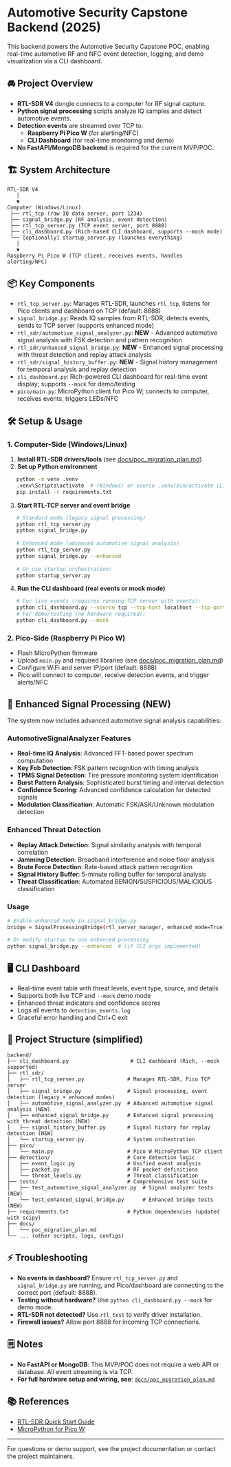 # Automotive Security Capstone Backend (2025)

This backend powers the Automotive Security Capstone POC, enabling real-time automotive RF and NFC event detection, logging, and demo visualization via a CLI dashboard.

## 🚘 Project Overview

- **RTL-SDR V4** dongle connects to a computer for RF signal capture.
- **Python signal processing** scripts analyze IQ samples and detect automotive events.
- **Detection events** are streamed over TCP to:
  - **Raspberry Pi Pico W** (for alerting/NFC)
  - **CLI Dashboard** (for real-time monitoring and demo)
- **No FastAPI/MongoDB backend** is required for the current MVP/POC.

## 🏗️ System Architecture

```
RTL-SDR V4
   │
   ▼
Computer (Windows/Linux)
 ├── rtl_tcp (raw IQ data server, port 1234)
 ├── signal_bridge.py (RF analysis, event detection)
 ├── rtl_tcp_server.py (TCP event server, port 8888)
 ├── cli_dashboard.py (Rich-based CLI dashboard, supports --mock mode)
 └── [optionally] startup_server.py (launches everything)
   │
   ▼
Raspberry Pi Pico W (TCP client, receives events, handles alerting/NFC)
```

## 📦 Key Components

- `rtl_tcp_server.py`: Manages RTL-SDR, launches `rtl_tcp`, listens for Pico clients and dashboard on TCP (default: 8888)
- `signal_bridge.py`: Reads IQ samples from RTL-SDR, detects events, sends to TCP server (supports enhanced mode)
- `rtl_sdr/automotive_signal_analyzer.py`: **NEW** - Advanced automotive signal analysis with FSK detection and pattern recognition
- `rtl_sdr/enhanced_signal_bridge.py`: **NEW** - Enhanced signal processing with threat detection and replay attack analysis
- `rtl_sdr/signal_history_buffer.py`: **NEW** - Signal history management for temporal analysis and replay detection
- `cli_dashboard.py`: Rich-powered CLI dashboard for real-time event display; supports `--mock` for demo/testing
- `pico/main.py`: MicroPython client for Pico W; connects to computer, receives events, triggers LEDs/NFC

## 🛠️ Setup & Usage

### 1. Computer-Side (Windows/Linux)

1. **Install RTL-SDR drivers/tools** (see [docs/poc_migration_plan.md](../docs/poc_migration_plan.md))
2. **Set up Python environment**

```sh
   python -m venv .venv
   .venv\Scripts\activate  # (Windows) or source .venv/bin/activate (Linux)
   pip install -r requirements.txt
```

3. **Start RTL-TCP server and event bridge**

```sh
   # Standard mode (legacy signal processing)
   python rtl_tcp_server.py
   python signal_bridge.py
   
   # Enhanced mode (advanced automotive signal analysis)
   python rtl_tcp_server.py
   python signal_bridge.py --enhanced
   
   # Or use startup orchestration:
   python startup_server.py
```

4. **Run the CLI dashboard (real events or mock mode)**

```sh
   # For live events (requires running TCP server with events):
   python cli_dashboard.py --source tcp --tcp-host localhost --tcp-port 8888
   # For demo/testing (no hardware required):
   python cli_dashboard.py --mock
```

### 2. Pico-Side (Raspberry Pi Pico W)

- Flash MicroPython firmware
- Upload `main.py` and required libraries (see [docs/poc_migration_plan.md](../docs/poc_migration_plan.md))
- Configure WiFi and server IP/port (default: 8888)
- Pico will connect to computer, receive detection events, and trigger alerts/NFC

## 🚀 Enhanced Signal Processing (NEW)

The system now includes advanced automotive signal analysis capabilities:

### AutomotiveSignalAnalyzer Features
- **Real-time IQ Analysis**: Advanced FFT-based power spectrum computation
- **Key Fob Detection**: FSK pattern recognition with timing analysis
- **TPMS Signal Detection**: Tire pressure monitoring system identification
- **Burst Pattern Analysis**: Sophisticated burst timing and interval detection
- **Confidence Scoring**: Advanced confidence calculation for detected signals
- **Modulation Classification**: Automatic FSK/ASK/Unknown modulation detection

### Enhanced Threat Detection
- **Replay Attack Detection**: Signal similarity analysis with temporal correlation
- **Jamming Detection**: Broadband interference and noise floor analysis
- **Brute Force Detection**: Rate-based attack pattern recognition
- **Signal History Buffer**: 5-minute rolling buffer for temporal analysis
- **Threat Classification**: Automated BENIGN/SUSPICIOUS/MALICIOUS classification

### Usage
```sh
# Enable enhanced mode in signal_bridge.py
bridge = SignalProcessingBridge(rtl_server_manager, enhanced_mode=True)

# Or modify startup to use enhanced processing
python signal_bridge.py --enhanced  # (if CLI args implemented)
```

## 🖥️ CLI Dashboard

- Real-time event table with threat levels, event type, source, and details
- Supports both live TCP and `--mock` demo mode
- Enhanced threat indicators and confidence scores
- Logs all events to `detection_events.log`
- Graceful error handling and Ctrl+C exit

## 🔄 Project Structure (simplified)

```
backend/
├── cli_dashboard.py                    # CLI dashboard (Rich, --mock supported)
├── rtl_sdr/
│   ├── rtl_tcp_server.py              # Manages RTL-SDR, Pico TCP server
│   ├── signal_bridge.py               # Signal processing, event detection (legacy + enhanced modes)
│   ├── automotive_signal_analyzer.py  # Advanced automotive signal analysis (NEW)
│   ├── enhanced_signal_bridge.py      # Enhanced signal processing with threat detection (NEW)
│   ├── signal_history_buffer.py       # Signal history for replay detection (NEW)
│   └── startup_server.py              # System orchestration
├── pico/
│   └── main.py                        # Pico W MicroPython TCP client
├── detection/                         # Core detection logic
│   ├── event_logic.py                 # Unified event analysis
│   ├── packet.py                      # RF packet definitions
│   └── threat_levels.py               # Threat classification
├── tests/                             # Comprehensive test suite
│   ├── test_automotive_signal_analyzer.py  # Signal analyzer tests (NEW)
│   └── test_enhanced_signal_bridge.py      # Enhanced bridge tests (NEW)
├── requirements.txt                   # Python dependencies (updated with scipy)
├── docs/
│   └── poc_migration_plan.md
└── ... (other scripts, logs, configs)
```

## ⚡ Troubleshooting

- **No events in dashboard?** Ensure `rtl_tcp_server.py` and `signal_bridge.py` are running, and Pico/dashboard are connecting to the correct port (default: 8888).
- **Testing without hardware?** Use `python cli_dashboard.py --mock` for demo mode.
- **RTL-SDR not detected?** Use `rtl_test` to verify driver installation.
- **Firewall issues?** Allow port 8888 for incoming TCP connections.

## 🗒️ Notes

- **No FastAPI or MongoDB**: This MVP/POC does not require a web API or database. All event streaming is via TCP.
- **For full hardware setup and wiring, see**: [`docs/poc_migration_plan.md`](../docs/poc_migration_plan.md)

## 📚 References
- [RTL-SDR Quick Start Guide](https://www.rtl-sdr.com/rtl-sdr-quick-start-guide/)
- [MicroPython for Pico W](https://www.raspberrypi.com/documentation/microcontrollers/micropython.html)

---

For questions or demo support, see the project documentation or contact the project maintainers.